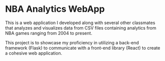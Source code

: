 # NBA Analytics WebApp

This is a web application I developed along with several other classmates that analyzes and visualizes data from CSV files containing analytics from NBA games ranging from 2004 to present.

This project is to showcase my proficiency in utilizing a back-end framework (Flask) to communicate with a front-end library (React) to create a cohesive web application.
